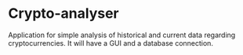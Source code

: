# Crypto-analyser

Application for simple analysis of historical and current data regarding cryptocurrencies.
It will have a GUI and a database connection.
